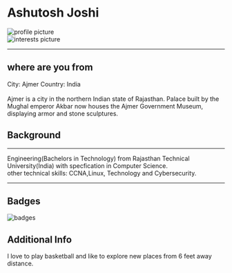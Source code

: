 <html>
<body>

<h1>Ashutosh Joshi</h1>
<img src="C:\Users\Ash\Desktop\Cloud Computing\itmo-544\profile.jpg" alt="profile picture">
<br>
<img src="C:\Users\Ash\Desktop\Cloud Computing\itmo-544\interest.jpg" alt="interests picture">
<hr>
<h2> where are you from</h2>
City: Ajmer
Country: India 
<br><br>
Ajmer is a city in the northern Indian state of Rajasthan.
Palace built by the Mughal emperor Akbar now houses the Ajmer Government Museum, displaying armor and stone sculptures.
<h2>Background</h2>
<hr>
Engineering(Bachelors in Technology) from Rajasthan Technical University(India) 
with specfication in Computer Science.
<br>other technical skills:
CCNA,Linux, Technology and Cybersecurity.
<hr>
<h2>Badges</h2>
<img src="C:\Users\Ash\Desktop\Cloud Computing\itmo-544\GIT-it capture.jpg" alt="badges">
<h2>Additional Info</h2>
I love to play basketball and like to explore new places from 6 feet away distance.
</body>
</html>
